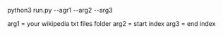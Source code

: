 python3 run.py --agr1 --arg2 --arg3

arg1 = your wikipedia txt files folder
arg2 = start index
arg3 = end index
